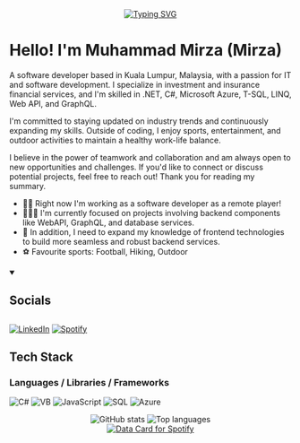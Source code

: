 <div align="center">
  <a href="https://git.io/typing-svg"><img src="https://readme-typing-svg.demolab.com?font=Fira+Code&weight=600&size=30&pause=1000&color=F70C0C&width=600&height=60&lines=+Tech+geek%2C+outdoor+adventurer." alt="Typing SVG" /></a>
</div>

# Hello! I'm Muhammad Mirza (Mirza)
A software developer based in Kuala Lumpur, Malaysia, with a passion for IT and software development. I specialize in investment and insurance financial services, and I'm skilled in .NET, C#, Microsoft Azure, T-SQL, LINQ, Web API, and GraphQL.

I'm committed to staying updated on industry trends and continuously expanding my skills. Outside of coding, I enjoy sports, entertainment, and outdoor activities to maintain a healthy work-life balance.

I believe in the power of teamwork and collaboration and am always open to new opportunities and challenges. If you'd like to connect or discuss potential projects, feel free to reach out! Thank you for reading my summary.

- ✍🏻 Right now I'm working as a software developer as a remote player!
- 👩🏼‍🎓 I'm currently focused on projects involving backend components like WebAPI, GraphQL, and database services.
- 🔎 In addition, I need to expand my knowledge of frontend technologies to build more seamless and robust backend services.
- ⚽ Favourite sports: Football, Hiking, Outdoor

<details open="">
  <summary><h2>Socials<h2></summary>
  
  [![LinkedIn](https://img.shields.io/badge/linkedin-%230077B5.svg?style=for-the-badge&logo=linkedin&logoColor=white)](https://www.linkedin.com/in/mirzakamal/)
  [![Spotify](https://img.shields.io/badge/Spotify-1ED760?style=for-the-badge&logo=spotify&logoColor=white)](https://open.spotify.com/user/muhdmza)
</details>

## Tech Stack
### Languages / Libraries / Frameworks
![C#](https://img.shields.io/badge/C%23-239120?style=for-the-badge&logo=c-sharp&logoColor=white)
![VB](https://img.shields.io/badge/VB.NET-512BD4?style=for-the-badge&logo=dotnet&logoColor=white)
![JavaScript](https://img.shields.io/badge/JavaScript-323330?style=for-the-badge&logo=javascript&logoColor=F7DF1E)
![SQL](https://img.shields.io/badge/SQL-4479A1?style=for-the-badge&logo=postgresql&logoColor=white)
![Azure](https://img.shields.io/badge/Azure-0089D6?style=for-the-badge&logo=microsoft-azure&logoColor=white)

<div align="center">
  <img src="https://github-readme-stats.vercel.app/api?username=muhdmza2307&show_icons=true&theme=radical" alt="GitHub stats" />
  <img src="https://github-readme-stats.vercel.app/api/top-langs/?username=muhdmza2307&show_icons=true&theme=radical" alt="Top languages" />
</div>

<div align="center">
  <a href="https://data-card-for-spotify.herokuapp.com/card?user_id=muhdmza"> <img src="https://data-card-for-spotify.herokuapp.com/api/card?user_id=muhdmza" alt="Data Card for Spotify"> </a>
</div>

